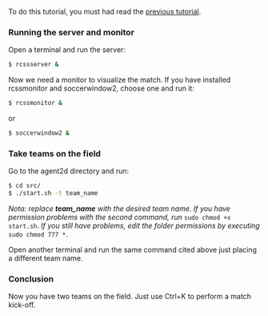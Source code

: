 To do this tutorial, you must had read the [previous tutorial](https://github.com/robocup2d/robocup2d/wiki/Instalando-the-soccer-simulator).

### Running the server and monitor

Open a terminal and run the server:

```bash
$ rcssserver &
```

Now we need a monitor to visualize the match. If you have installed rcssmonitor and soccerwindow2, choose one and run it:

```bash
$ rcssmonitor &
```
or
```bash
$ soccerwindow2 &
```

### Take teams on the field

Go to the agent2d directory and run:

```bash
$ cd src/
$ ./start.sh -t team_name
```

_Nota: replace **team_name** with the desired team name.
If you have permission problems with the second command, run_ `sudo chmod +x start.sh`.
_If you still have problems, edit the folder permissions by executing_ `sudo chmod 777 *`.

Open another terminal and run the same command cited above just placing a different team name.

### Conclusion

Now you have two teams on the field. Just use Ctrl+K to perform a match kick-off.
